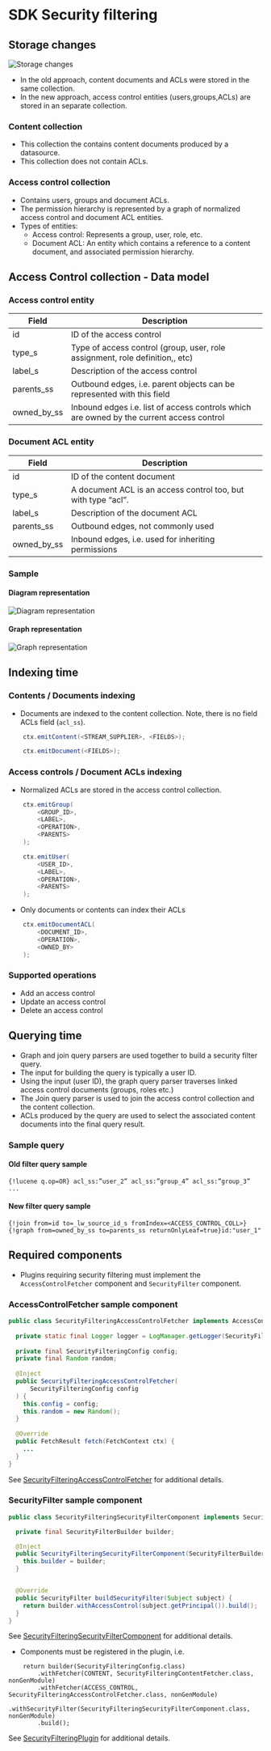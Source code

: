 # SDK Security filtering
## Storage changes
![Storage changes](security_filtering_resources/storage_changes.png)

- In the old approach, content documents and ACLs were stored in the same collection.
- In the new approach, access control entities (users,groups,ACLs) are stored in an separate collection.

### Content collection

- This collection the contains content documents produced by a datasource.
- This collection does not contain ACLs.

### Access control collection

- Contains users, groups and document ACLs.
- The permission hierarchy is represented by a graph of normalized access control and document ACL entities.
- Types of entities:
    - Access control: Represents a group, user, role, etc.
    - Document ACL: An entity which contains a reference to a content document, and associated permission hierarchy.

## Access Control collection - Data model
### Access control entity

| Field | Description |
| ------- | ------- |
| id | ID of the access control |
| type_s | Type of access control (group, user, role assignment, role definition,, etc) |
| label_s | Description of the access control |
| parents_ss | Outbound edges, i.e. parent objects can be represented with this field |
| owned_by_ss | Inbound edges i.e. list of access controls which are owned by the current access control |

### Document ACL entity

| Field | Description |
| ------- | ------- |
| id | ID of the content document |
| type_s | A document ACL is an access control too, but with type “acl”. |
| label_s | Description of the document ACL |
| parents_ss | Outbound edges, not commonly used |
| owned_by_ss | Inbound edges, i.e. used for inheriting permissions |

### Sample
#### Diagram representation
![Diagram representation](security_filtering_resources/diagram_representation.png)

#### Graph representation
![Graph representation](security_filtering_resources/graph_representation.png)

## Indexing time
### Contents / Documents indexing

- Documents are indexed to the content collection. Note, there is no field ACLs field (`acl_ss`).

```java
    ctx.emitContent(<STREAM_SUPPLIER>, <FIELDS>);
```

```java
    ctx.emitDocument(<FIELDS>);
```

### Access controls / Document ACLs indexing

- Normalized ACLs are stored in the access control collection.

```java
    ctx.emitGroup(
        <GROUP_ID>,
        <LABEL>,
        <OPERATION>,
        <PARENTS>
    );
```

```java
    ctx.emitUser(
        <USER_ID>,
        <LABEL>,
        <OPERATION>,
        <PARENTS>
    );
```

- Only documents or contents can index their ACLs

```java
    ctx.emitDocumentACL(
        <DOCUMENT_ID>,
        <OPERATION>,
        <OWNED_BY>
    );
```

### Supported operations

- Add an access control
- Update an access control
- Delete an access control

## Querying time

- Graph and join query parsers are used together to build a security filter query.
- The input for building the query is typically a user ID.
- Using the input (user ID), the graph query parser traverses linked access control documents (groups, roles etc.)
- The Join query parser is used to join the access control collection and the content collection.
- ACLs produced by the query are used to select the associated content documents into the final query result.

### Sample query

#### Old filter query sample
```
{!lucene q.op=OR} acl_ss:”user_2” acl_ss:”group_4” acl_ss:”group_3” ...
```

#### New filter query sample
```
{!join from=id to=_lw_source_id_s fromIndex=<ACCESS_CONTROL_COLL>}{!graph from=owned_by_ss to=parents_ss returnOnlyLeaf=true}id:"user_1"
```
## Required components

- Plugins requiring security filtering must implement the `AccessControlFetcher` component and `SecurityFilter` component.

### AccessControlFetcher sample component

```java
public class SecurityFilteringAccessControlFetcher implements AccessControlFetcher {
  
  private static final Logger logger = LogManager.getLogger(SecurityFilteringAccessControlFetcher.class);
  
  private final SecurityFilteringConfig config;
  private final Random random;
  
  @Inject
  public SecurityFilteringAccessControlFetcher(
      SecurityFilteringConfig config
  ) {
    this.config = config;
    this.random = new Random();
  }
  
  @Override
  public FetchResult fetch(FetchContext ctx) {
    ...
  }
}
```

See [SecurityFilteringAccessControlFetcher](connectors/security-filtering-connector/src/main/java/com/lucidworks/fusion/connector/plugin/fetcher/SecurityFilteringAccessControlFetcher.java) for additional details.

### SecurityFilter sample component

```java
public class SecurityFilteringSecurityFilterComponent implements SecurityFilterComponent {

  private final SecurityFilterBuilder builder;

  @Inject
  public SecurityFilteringSecurityFilterComponent(SecurityFilterBuilder builder) {
    this.builder = builder;
  }


  @Override
  public SecurityFilter buildSecurityFilter(Subject subject) {
    return builder.withAccessControl(subject.getPrincipal()).build();
  }
}
```

See [SecurityFilteringSecurityFilterComponent](connectors/security-filtering-connector/src/main/java/com/lucidworks/fusion/connector/plugin/security/SecurityFilteringSecurityFilterComponent.java) for additional details.

- Components must be registered in the plugin, i.e.

```
    return builder(SecurityFilteringConfig.class)
        .withFetcher(CONTENT, SecurityFilteringContentFetcher.class, nonGenModule)
        .withFetcher(ACCESS_CONTROL, SecurityFilteringAccessControlFetcher.class, nonGenModule)
        .withSecurityFilter(SecurityFilteringSecurityFilterComponent.class, nonGenModule)
        .build();

```

See [SecurityFilteringPlugin](connectors/security-filtering-connector/src/main/java/com/lucidworks/fusion/connector/plugin/SecurityFilteringPlugin.java) for additional details.